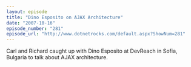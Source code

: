 ```yaml
---
layout: episode
title: "Dino Esposito on AJAX Architecture"
date: "2007-10-16"
episode_number: "281"
episode_url: "http://www.dotnetrocks.com/default.aspx?ShowNum=281"
---
```


Carl and Richard caught up with Dino Esposito at DevReach in Sofia, Bulgaria to talk about AJAX architecture.

